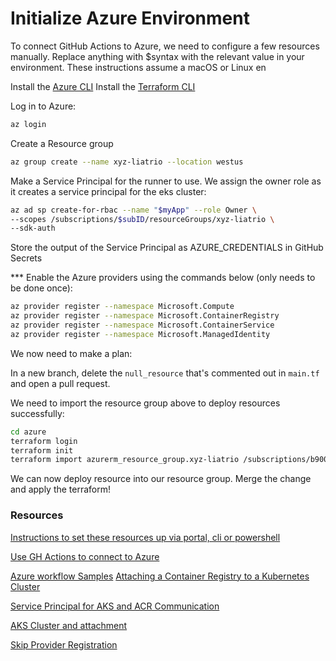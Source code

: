 # Initialize Azure Environment

To connect GitHub Actions to Azure, we need to configure a few resources manually.
Replace anything with $syntax with the relevant value in your environment.
These instructions assume a macOS or Linux en

Install the [Azure CLI](https://learn.microsoft.com/en-us/cli/azure/install-azure-cli)
Install the [Terraform CLI](https://developer.hashicorp.com/terraform/downloads)

Log in to Azure:

```bash
az login
```

Create a Resource group
```bash
az group create --name xyz-liatrio --location westus
```

Make a Service Principal for the runner to use. We assign the owner role as it creates a service principal for the eks cluster:
```bash
az ad sp create-for-rbac --name "$myApp" --role Owner \
--scopes /subscriptions/$subID/resourceGroups/xyz-liatrio \
--sdk-auth
```
Store the output of the Service Principal as AZURE_CREDENTIALS in GitHub Secrets

*** Enable the Azure providers using the commands below (only needs to be done once):
```bash
az provider register --namespace Microsoft.Compute
az provider register --namespace Microsoft.ContainerRegistry
az provider register --namespace Microsoft.ContainerService
az provider register --namespace Microsoft.ManagedIdentity
```

We now need to make a plan:

In a new branch, delete the `null_resource` that's commented out in `main.tf` and open a pull request.

 We need to import the resource group above to deploy resources successfully:

```bash
cd azure
terraform login
terraform init
terraform import azurerm_resource_group.xyz-liatrio /subscriptions/b9009040-4a5e-47c8-833e-44bdbe7d3423/resourceGroups/xyz-liatrio
```

We can now deploy resource into our resource group. Merge the change and apply the terraform!

### Resources
[Instructions to set these resources up via portal, cli or powershell](https://learn.microsoft.com/en-us/azure/developer/github/connect-from-azure?tabs=azure-cli%2Clinux)

[Use GH Actions to connect to Azure](https://learn.microsoft.com/en-us/azure/developer/github/connect-from-azure?tabs=azure-portal%2Clinux)

[Azure workflow Samples](https://github.com/Azure/actions-workflow-samples/blob/master/assets/create-secrets-for-GitHub-workflows.md)
[Attaching a Container Registry to a Kubernetes Cluster](https://registry.terraform.io/providers/hashicorp/azurerm/latest/docs/resources/container_registry#example-usage-attaching-a-container-registry-to-a-kubernetes-cluster)

[Service Principal for AKS and ACR Communication](https://stackoverflow.com/questions/53771773/azure-acr-how-to-assign-service-principle-through-terraform)

[AKS Cluster and attachment](https://jimferrari.com/2022/02/09/attach-azure-container-registry-to-azure-kubernetes-service-terraform/)

[Skip Provider Registration](https://registry.terraform.io/providers/hashicorp/azurerm/latest/docs#skip_provider_registration)